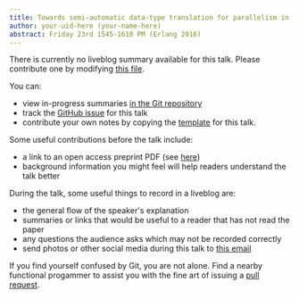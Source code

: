 ```yaml
---
title: Towards semi-automatic data-type translation for parallelism in Erlang
author: your-uid-here (your-name-here)
abstract: Friday 23rd 1545-1610 PM (Erlang 2016)
---
```


There is currently no liveblog summary available for this talk. Please contribute one by modifying [this file](https://github.com/ocamllabs/icfp2016-blog/blob/master/Erlang/towards-semiautomatic-dataty.md).

You can:
* view in-progress summaries [in the Git repository](https://github.com/ocamllabs/icfp2016-blog/tree/master/Erlang/towards-semiautomatic-dataty/)
* track the [GitHub issue](https://github.com/ocamllabs/icfp2016-blog/issues/159) for this talk
* contribute your own notes by copying the [template](towards-semiautomatic-dataty/template.md) for this talk.

Some useful contributions before the talk include:
* a link to an open access preprint PDF (see [here](https://github.com/gasche/icfp2016-papers))
* background information you might feel will help readers understand the talk better

During the talk, some useful things to record in a liveblog are:
* the general flow of the speaker's explanation
* summaries or links that would be useful to a reader that has not read the paper
* any questions the audience asks which may not be recorded correctly
* send photos or other social media during this talk to [this email](mailto:icfp16.photos@gmail.com?subject=Erlang:towards-semiautomatic-dataty)

If you find yourself confused by Git, you are not alone. Find a nearby functional progammer
to assist you with the fine art of issuing a [pull request](https://help.github.com/articles/about-pull-requests/).

